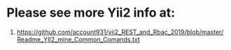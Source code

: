 # Please see more Yii2 info at:
  1. https://github.com/account931/yii2_REST_and_Rbac_2019/blob/master/Readme_YII2_mine_Common_Comands.txt
  
